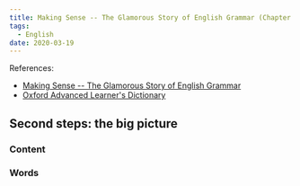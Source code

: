 ```yaml
---
title: Making Sense -- The Glamorous Story of English Grammar (Chapter One)
tags:
  - English
date: 2020-03-19
---
```


References:

- [Making Sense -- The Glamorous Story of English Grammar](https://www.amazon.com/Making-Sense-Glamorous-English-Grammar/dp/0190660570)
- [Oxford Advanced Learner's Dictionary](https://www.amazon.com/Oxford-Advanced-Learners-Dictionary-8th/dp/B00900NAFI)

## Second steps: the big picture

### Content

### Words

